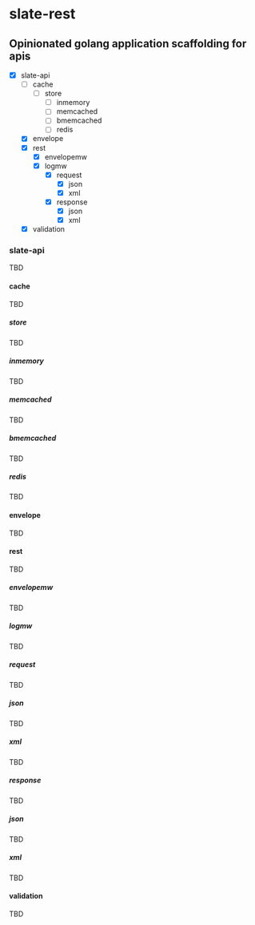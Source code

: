 # slate-rest

## Opinionated golang application scaffolding for apis

- [x] slate-api
  - [ ] cache
    - [ ] store
      - [ ] inmemory
      - [ ] memcached
      - [ ] bmemcached
      - [ ] redis
  - [x] envelope
  - [x] rest
    - [x] envelopemw
    - [x] logmw
      - [x] request
        - [x] json
        - [x] xml
      - [x] response
        - [x] json
        - [x] xml
  - [x] validation

### slate-api

TBD

#### cache

TBD

##### store

TBD

##### inmemory

TBD

##### memcached

TBD

##### bmemcached

TBD

##### redis

TBD

#### envelope

TBD

#### rest

TBD

##### envelopemw

TBD

##### logmw

TBD

##### request

TBD

##### json

TBD

##### xml

TBD

##### response

TBD

##### json

TBD

##### xml

TBD

#### validation

TBD
